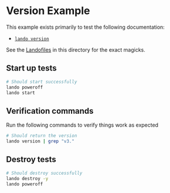 # Version Example

This example exists primarily to test the following documentation:

* [`lando version`](https://docs.lando.dev/cli/version.html)

See the [Landofiles](https://docs.lando.dev/config/lando.html) in this directory for the exact magicks.

## Start up tests

```bash
# Should start successfully
lando poweroff
lando start
```

## Verification commands

Run the following commands to verify things work as expected

```bash
# Should return the version
lando version | grep "v3."
```

## Destroy tests

```bash
# Should destroy successfully
lando destroy -y
lando poweroff
```

